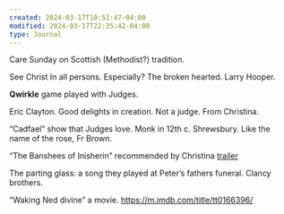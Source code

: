 ```yaml
---
created: 2024-03-17T10:51:47-04:00
modified: 2024-03-17T22:35:42-04:00
type: Journal
---
```


Care Sunday on Scottish (Methodist?) tradition. 

See Christ In all persons. Especially? The broken hearted. Larry Hooper.

**Qwirkle** game played with Judges.

Eric Clayton. Good delights in creation. Not a judge. From Christina.

“Cadfael” show that Judges love. Monk in 12th c. Shrewsbury. Like the name of the rose, Fr Brown.

“The Banshees of Inisherin”
recommended by Christina
[trailer](https://www.google.com/search?q=banshees+of&rlz=1CDGOYI_enUS806US806&oq=banshees+of+&gs_lcrp=EgZjaHJvbWUyBggAEEUYOdIBCDkxMDdqMGo0qAIAsAIA4gMEGAEgXw&hl=en-US&sourceid=chrome-mobile&ie=UTF-8#fpstate=vclbx)

The parting glass: a song they played at Peter’s fathers funeral. Clancy brothers. 

“Waking Ned divine” a movie.
https://m.imdb.com/title/tt0166396/
